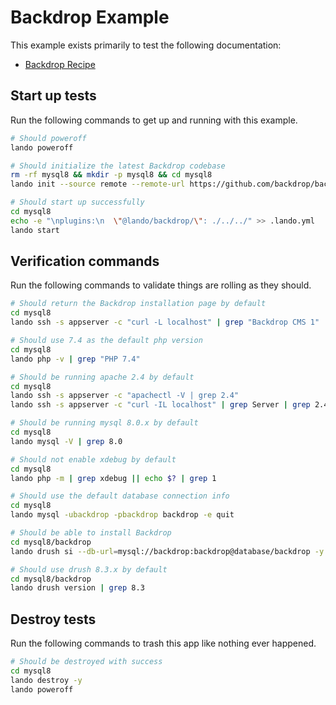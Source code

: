 Backdrop Example
================

This example exists primarily to test the following documentation:

* [Backdrop Recipe](https://docs.devwithlando.io/tutorials/backdrop.html)

Start up tests
--------------

Run the following commands to get up and running with this example.

```bash
# Should poweroff
lando poweroff

# Should initialize the latest Backdrop codebase
rm -rf mysql8 && mkdir -p mysql8 && cd mysql8
lando init --source remote --remote-url https://github.com/backdrop/backdrop/releases/download/1.20.3/backdrop.zip --recipe backdrop --webroot backdrop --name lando-backdrop-mysql8 --option database=mysql:8.0.22

# Should start up successfully
cd mysql8
echo -e "\nplugins:\n  \"@lando/backdrop/\": ./../../" >> .lando.yml
lando start
```

Verification commands
---------------------

Run the following commands to validate things are rolling as they should.

```bash
# Should return the Backdrop installation page by default
cd mysql8
lando ssh -s appserver -c "curl -L localhost" | grep "Backdrop CMS 1"

# Should use 7.4 as the default php version
cd mysql8
lando php -v | grep "PHP 7.4"

# Should be running apache 2.4 by default
cd mysql8
lando ssh -s appserver -c "apachectl -V | grep 2.4"
lando ssh -s appserver -c "curl -IL localhost" | grep Server | grep 2.4

# Should be running mysql 8.0.x by default
cd mysql8
lando mysql -V | grep 8.0

# Should not enable xdebug by default
cd mysql8
lando php -m | grep xdebug || echo $? | grep 1

# Should use the default database connection info
cd mysql8
lando mysql -ubackdrop -pbackdrop backdrop -e quit

# Should be able to install Backdrop
cd mysql8/backdrop
lando drush si --db-url=mysql://backdrop:backdrop@database/backdrop -y

# Should use drush 8.3.x by default
cd mysql8/backdrop
lando drush version | grep 8.3
```

Destroy tests
-------------

Run the following commands to trash this app like nothing ever happened.

```bash
# Should be destroyed with success
cd mysql8
lando destroy -y
lando poweroff
```
